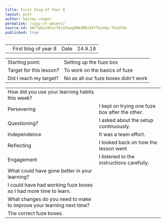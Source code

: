 ```yaml
---
title: First blog of Year 8
layout: post
author: harvey.cooper
permalink: /copy-of-absent/
source-id: 1WlTpDoJ9CecTkjsPwagHNA3MDzXXYThjmOy-7b1UC9w
published: true
---
```

 

<table>
  <tr>
    <td></td>
    <td>First blog of year 8</td>
    <td>Date</td>
    <td>24.9.18</td>
  </tr>
</table>


<table>
  <tr>
    <td>Starting point:</td>
    <td>Setting up the fuze box</td>
  </tr>
  <tr>
    <td>Target for this lesson?</td>
    <td>To work on the basics of fuze</td>
  </tr>
  <tr>
    <td>Did I reach my target? </td>
    <td>No as all our fuze boxes didn't work</td>
  </tr>
</table>


<table>
  <tr>
    <td>How did you use your learning habits this week?</td>
    <td></td>
  </tr>
  <tr>
    <td>Persevering</td>
    <td>I kept on trying one fuze box after the other.</td>
  </tr>
  <tr>
    <td>Questioning?</td>
    <td>I asked about the setup continuously.</td>
  </tr>
  <tr>
    <td>Independence</td>
    <td>It was a team effort.</td>
  </tr>
  <tr>
    <td>Reflecting</td>
    <td>I looked back on how the lesson went</td>
  </tr>
  <tr>
    <td>Engagement</td>
    <td>I listened to the instructions carefully.</td>
  </tr>
  <tr>
    <td>What could have gone better in your learning?</td>
    <td></td>
  </tr>
  <tr>
    <td>I could have had working fuze boxes so I had more time to learn.</td>
    <td></td>
  </tr>
  <tr>
    <td>What changes do you need to make to improve your learning next time?</td>
    <td></td>
  </tr>
  <tr>
    <td>The correct fuze boxes.









</td>
    <td></td>
  </tr>
</table>


